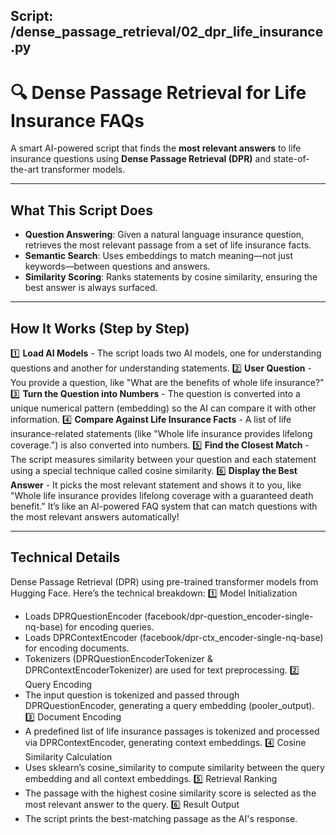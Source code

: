 
## Script: /dense_passage_retrieval/02_dpr_life_insurance.py

# 🔍 Dense Passage Retrieval for Life Insurance FAQs
A smart AI-powered script that finds the **most relevant answers** to life insurance questions using **Dense Passage Retrieval (DPR)** and state-of-the-art transformer models.

---


## What This Script Does
- **Question Answering**: Given a natural language insurance question, retrieves the most relevant passage from a set of life insurance facts.
- **Semantic Search**: Uses embeddings to match meaning—not just keywords—between questions and answers.
- **Similarity Scoring**: Ranks statements by cosine similarity, ensuring the best answer is always surfaced.

---

## How It Works (Step by Step)
1️⃣ **Load AI Models**
    - The script loads two AI models, one for understanding questions and another for understanding statements.
2️⃣ **User Question**
    - You provide a question, like "What are the benefits of whole life insurance?"
3️⃣ **Turn the Question into Numbers**
    - The question is converted into a unique numerical pattern (embedding) so the AI can compare it with other information.
4️⃣ **Compare Against Life Insurance Facts**
    - A list of life insurance-related statements (like "Whole life insurance provides lifelong coverage.") is also converted into numbers.
5️⃣ **Find the Closest Match**
    - The script measures similarity between your question and each statement using a special technique called cosine similarity.
6️⃣ **Display the Best Answer**
    - It picks the most relevant statement and shows it to you, like "Whole life insurance provides lifelong coverage with a guaranteed death benefit."
      It’s like an AI-powered FAQ system that can match questions with the most relevant answers automatically!

---

## Technical Details
Dense Passage Retrieval (DPR) using pre-trained transformer models from Hugging Face. Here’s the technical breakdown:
1️⃣ Model Initialization
- Loads DPRQuestionEncoder (facebook/dpr-question_encoder-single-nq-base) for encoding queries.
- Loads DPRContextEncoder (facebook/dpr-ctx_encoder-single-nq-base) for encoding documents.
- Tokenizers (DPRQuestionEncoderTokenizer & DPRContextEncoderTokenizer) are used for text preprocessing.
2️⃣ Query Encoding
- The input question is tokenized and passed through DPRQuestionEncoder, generating a query embedding (pooler_output).
3️⃣ Document Encoding
- A predefined list of life insurance passages is tokenized and processed via DPRContextEncoder, generating context embeddings.
4️⃣ Cosine Similarity Calculation
- Uses sklearn’s cosine_similarity to compute similarity between the query embedding and all context embeddings.
5️⃣ Retrieval Ranking
- The passage with the highest cosine similarity score is selected as the most relevant answer to the query.
6️⃣ Result Output
- The script prints the best-matching passage as the AI's response.

